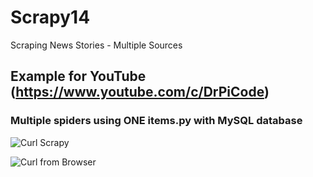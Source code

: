 # Scrapy14
Scraping News Stories - Multiple Sources

## Example for YouTube (https://www.youtube.com/c/DrPiCode)

### Multiple spiders using ONE items.py with MySQL database

![Curl Scrapy](https://user-images.githubusercontent.com/62441426/103042367-43708280-4571-11eb-9d4e-783bab6a7eb7.png)

![Curl from Browser](https://user-images.githubusercontent.com/62441426/103042322-276ce100-4571-11eb-9c21-b30c26f08598.png)



